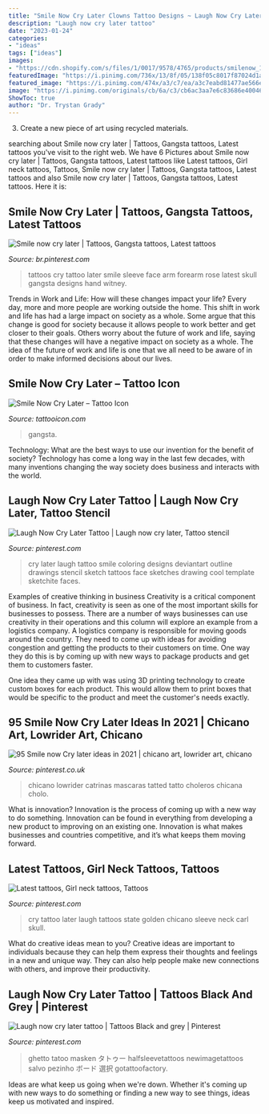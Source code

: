 ```yaml
---
title: "Smile Now Cry Later Clowns Tattoo Designs ~ Laugh Now Cry Later Tattoo"
description: "Laugh now cry later tattoo"
date: "2023-01-24"
categories:
- "ideas"
tags: ["ideas"]
images:
- "https://cdn.shopify.com/s/files/1/0017/9578/4765/products/smilenow_1200x1200.jpg?v=1578845404"
featuredImage: "https://i.pinimg.com/736x/13/8f/05/138f05c8017f87024d1a84f552ded0e1.jpg"
featured_image: "https://i.pinimg.com/474x/a3/c7/ea/a3c7eabd81477ae566e4e506bf8ff36d.jpg"
image: "https://i.pinimg.com/originals/cb/6a/c3/cb6ac3aa7e6c83686e40046f467301fe.jpg"
ShowToc: true
author: "Dr. Trystan Grady"
---
```



3. Create a new piece of art using recycled materials.

	

		
searching about Smile now cry later | Tattoos, Gangsta tattoos, Latest tattoos you've visit to the right web. We have 6 Pictures about Smile now cry later | Tattoos, Gangsta tattoos, Latest tattoos like Latest tattoos, Girl neck tattoos, Tattoos, Smile now cry later | Tattoos, Gangsta tattoos, Latest tattoos and also Smile now cry later | Tattoos, Gangsta tattoos, Latest tattoos. Here it is:
		
    
## Smile Now Cry Later | Tattoos, Gangsta Tattoos, Latest Tattoos

<img loading=lazy src="https://i.pinimg.com/736x/13/8f/05/138f05c8017f87024d1a84f552ded0e1.jpg" onerror="this.onerror=null;this.src='https://tse3.mm.bing.net/th?id=OIP.nfD_FcyIrelaDaKmHfKX7AHaI0&amp;pid=15.1';" alt="Smile now cry later | Tattoos, Gangsta tattoos, Latest tattoos">

_Source: br.pinterest.com_

>tattoos cry tattoo later smile sleeve face arm forearm rose latest skull gangsta designs hand witney. 

	

Trends in Work and Life: How will these changes impact your life?
Every day, more and more people are working outside the home. This shift in work and life has had a large impact on society as a whole. Some argue that this change is good for society because it allows people to work better and get closer to their goals. Others worry about the future of work and life, saying that these changes will have a negative impact on society as a whole. The idea of the future of work and life is one that we all need to be aware of in order to make informed decisions about our lives.

    
## Smile Now Cry Later – Tattoo Icon

<img loading=lazy src="https://cdn.shopify.com/s/files/1/0017/9578/4765/products/smilenow_1200x1200.jpg?v=1578845404" onerror="this.onerror=null;this.src='https://tse2.mm.bing.net/th?id=OIP.xZp8ElQp2U_TyD7vaGxGCAHaHa&amp;pid=15.1';" alt="Smile Now Cry Later – Tattoo Icon">

_Source: tattooicon.com_

>gangsta. 

	

Technology: What are the best ways to use our invention for the benefit of society?
Technology has come a long way in the last few decades, with many inventions changing the way society does business and interacts with the world.

    
## Laugh Now Cry Later Tattoo | Laugh Now Cry Later, Tattoo Stencil

<img loading=lazy src="https://i.pinimg.com/originals/cb/6a/c3/cb6ac3aa7e6c83686e40046f467301fe.jpg" onerror="this.onerror=null;this.src='https://tse2.mm.bing.net/th?id=OIP.lzzPKcGS6DbdefKbXC8sAwHaMG&amp;pid=15.1';" alt="Laugh Now Cry Later Tattoo | Laugh now cry later, Tattoo stencil">

_Source: pinterest.com_

>cry later laugh tattoo smile coloring designs deviantart outline drawings stencil sketch tattoos face sketches drawing cool template sketchite faces. 

	

Examples of creative thinking in business
Creativity is a critical component of business. In fact, creativity is seen as one of the most important skills for businesses to possess. There are a number of ways businesses can use creativity in their operations and this column will explore an example from a logistics company. 
A logistics company is responsible for moving goods around the country. They need to come up with ideas for avoiding congestion and getting the products to their customers on time. One way they do this is by coming up with new ways to package products and get them to customers faster.

One idea they came up with was using 3D printing technology to create custom boxes for each product. This would allow them to print boxes that would be specific to the product and meet the customer's needs exactly.

    
## 95 Smile Now Cry Later Ideas In 2021 | Chicano Art, Lowrider Art, Chicano

<img loading=lazy src="https://i.pinimg.com/474x/a3/c7/ea/a3c7eabd81477ae566e4e506bf8ff36d.jpg" onerror="this.onerror=null;this.src='https://tse1.mm.bing.net/th?id=OIP.kXZKlpG9Zor26BHGEunHTwAAAA&amp;pid=15.1';" alt="95 Smile now Cry later ideas in 2021 | chicano art, lowrider art, chicano">

_Source: pinterest.co.uk_

>chicano lowrider catrinas mascaras tatted tatto choleros chicana cholo. 

	

What is innovation?
Innovation is the process of coming up with a new way to do something. Innovation can be found in everything from developing a new product to improving on an existing one. Innovation is what makes businesses and countries competitive, and it’s what keeps them moving forward.

    
## Latest Tattoos, Girl Neck Tattoos, Tattoos

<img loading=lazy src="https://i.pinimg.com/originals/e1/ed/cc/e1edcc355644547b3aef0be9dee4dfd2.jpg" onerror="this.onerror=null;this.src='https://tse4.mm.bing.net/th?id=OIP.y21WmOsLemfE9TBH99I6pQHaJ3&amp;pid=15.1';" alt="Latest tattoos, Girl neck tattoos, Tattoos">

_Source: pinterest.com_

>cry tattoo later laugh tattoos state golden chicano sleeve neck carl skull. 

	

What do creative ideas mean to you?
Creative ideas are important to individuals because they can help them express their thoughts and feelings in a new and unique way. They can also help people make new connections with others, and improve their productivity.

    
## Laugh Now Cry Later Tattoo | Tattoos Black And Grey | Pinterest

<img loading=lazy src="https://s-media-cache-ak0.pinimg.com/736x/c2/92/c1/c292c1783c4a0c450f5ec0ded3bd549a.jpg" onerror="this.onerror=null;this.src='https://tse4.mm.bing.net/th?id=OIP.A9txt_0NIh7mVcFieQdJYwHaJ3&amp;pid=15.1';" alt="Laugh now cry later tattoo | Tattoos Black and grey | Pinterest">

_Source: pinterest.com_

>ghetto tatoo masken タトゥー halfsleevetattoos newimagetattoos salvo pezinho ボード 選択 gotattoofactory. 

	

Ideas are what keep us going when we're down. Whether it's coming up with new ways to do something or finding a new way to see things, ideas keep us motivated and inspired.

